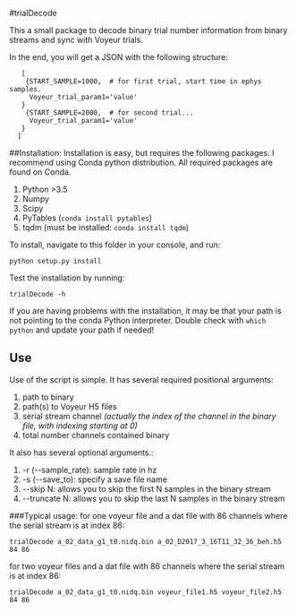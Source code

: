 #trialDecode

This a small package to decode binary trial number information from binary streams 
and sync with Voyeur trials.

In the end, you will get a JSON with the following structure:

       [
        {START_SAMPLE=1000,  # for first trial, start time in ephys samples.
         Voyeur_trial_param1='value'
       }
        {START_SAMPLE=2000,  # for second trial...
         Voyeur_trial_param1='value'
       }
      ]
       
##Installation:
Installation is easy, but requires the following packages. I recommend using Conda python distribution.
All required packages are found on Conda.

1. Python >3.5
2. Numpy
3. Scipy
4. PyTables (`conda install pytables`)
5. tqdm (must be installed: `conda install tqdm`)

To install, navigate to this folder in your console, and run:

`python setup.py install`

Test the installation by running:

`trialDecode -h`

If you are having problems with the installation, it may be that your path is not pointing to the conda
Python interpreter. Double check with `which python` and update your path if needed!


## Use
Use of the script is simple. It has several required positional arguments:


1. path to binary
2. path(s) to Voyeur H5 files
3. serial stream channel _(actually the index of the channel in the binary file, with indexing starting at 0)_
4. total number channels contained binary


It also has several optional arguments.:
1. -r (--sample_rate): sample rate in hz
2. -s (--save_to): specify a save file name
3. --skip N: allows you to skip the first N samples in the binary stream
4. --truncate N: allows you to skip the last N samples in the binary stream

###Typical usage:
for one voyeur file and a dat file with 86 channels where the serial stream is at index 86:
```
trialDecode a_02_data_g1_t0.nidq.bin a_02_D2017_3_16T11_32_36_beh.h5 84 86
```

for two voyeur files and a dat file with 86 channels where the serial stream is at index 86:
```
trialDecode a_02_data_g1_t0.nidq.bin voyeur_file1.h5 voyeur_file2.h5 84 86
```
